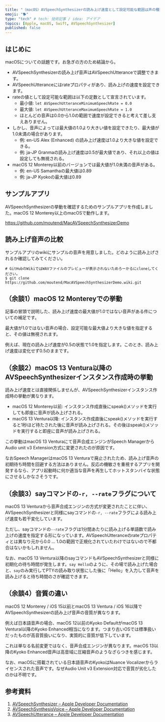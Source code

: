 ```yaml
---
title: "（macOS）AVSpeechSynthesizerの読み上げ速度として設定可能な範囲は声の種類により異なる"
emoji: "🐕"
type: "tech" # tech: 技術記事 / idea: アイデア
topics: [Apple, macOS, Swift, AVSpeechSynthesizer]
published: false
---
```

## はじめに

macOSについての話題です。お急ぎの方のため結論から。

- AVSpeechSynthesizerの読み上げ音声はAVSpeechUtteranceで調整できます。
- AVSpeechUtteranceにはrateプロパティがあり、読み上げの速度を設定できます。
- rateの値として設定可能な範囲は以下の定数として宣言されています。
    - 最小値: `let AVSpeechUtteranceMinimumSpeechRate = 0.0`
    - 最大値: `let AVSpeechUtteranceMaximumSpeechRate = 1.0`
    - ほとんどの音声は0.0から1.0の範囲で速度が設定できると考えて差し支えありません。
- しかし、音声によっては最大値の1.0より大きい値を設定できたり、最大値が1.0未満の場合があります。
    - 例: en-US Alex (Enhanced) の読み上げ速度は1.0より大きな値を設定できる。
    - 例: ja-JP Granmaの読み上げ速度は0.5が最大値であり、それ以上の値は設定しても無視される。
- macOS 12 Monterey以前のバージョンでは最大値が1.0未満の音声がある。
    - 例: en-US Samanthaの最大値は0.89
    - 例: ja-JP Kyokoの最大値は0.89

## サンプルアプリ

AVSpeechSynthesizerの挙動を確認するためのサンプルアプリを作成しました。macOS 12 Monterey以上のmacOSで動作します。

https://github.com/moutend/MacAVSpeechSynthesizerDemo

## 読み上げ音声の比較

サンプルアプリのwikiにサンプルの音声を用意しました。どのように読み上げされるか確認してみてください。

```console
# GitHubのWikiではWAVファイルのプレビューが表示されないためろーかるにcloneしてください。
$ git clone https://github.com/moutend/MacAVSpeechSynthesizerDemo.wiki.git
```

## （余談1）macOS 12 Montereyでの挙動

記事の冒頭で説明した、読み上げ速度の最大値が1.0ではない音声がある件についての補足です。

最大値が1.0ではない音声の場合、設定可能な最大値より大きな値を指定すると、その値は無視されます。

例えば、現在の読み上げ速度が0.5の状態で1.0を指定します。このとき、読み上げ速度は変化せず0.5のままです。

## （余談2）macOS 13 Ventura以降のAVSpeechSynthesizerインスタンス作成時の挙動

読み上げ速度とは直接関係しませんが、AVSpeechSynthesizerインスタンス作成時の挙動が異なります。

- macOS 12 Monterey以前: インスタンス作成直後にspeak()メソッドを実行しても即座に音声が読み上げされる。
- macOS 13 Ventura以降: インスタンス作成直後にspeak()メソッドを実行すると1秒ほど待たされた後に音声が読み上げされる。その後はspeak()メソッドを実行すると即座に音声が読み上げされる。

この挙動はmacOS 13 Venturaにて音声合成エンジンがSpeech ManagerからAudio unit v3 Extension方式に変更されたのが原因です。

なおSpeech ManagerはmacOS 13 Venturaで廃止されたため、読み上げ音声の初期待ち時間を回避する方法はありません。反応の機敏さを重視するアプリを開発するなら、アプリ起動時に何か適当な音声を再生してホットスタンバイな状態にさせるしかなさそうです。

## （余談3）sayコマンドの`-r, --rate`フラグについて

macOS 13 Venturaから音声合成エンジンの方式が変更されたことに伴い、AVSpeechSynthesizerと同様にsayコマンドの`-r, --rate`フラグによる読み上げ速度も若干変化しています。

ただし、sayコマンドの`--rate`フラグは1分間あたりに読み上げる単語数で読み上げの速度を指定する形になっています。AVSpeechUtteranceのrateプロパティとは異なり元から0.0 ... 1.0の範囲で正規化されていたわけではないので不都合はないかもしれません。

なお、macOS 13 Ventura以降のsayコマンドもAVSpeechSynthesizerと同様に初期化の待ち時間が発生します。`say Hello`のように、その場で読み上げた場合と、`say`のみ実行してPTYの読み取り状態にした後に「Hello」を入力して音声を読み上げると待ち時間のさが確認できます。

## （余談4）音質の違い

macOS 12 Monterey / iOS 15以前とmacOS 13 Ventura / iOS 16以降でAVSpeechSynthesizerの読み上げ音声の音質が異なります。

例えば日本語音声の場合、macOS 12以前のKyoko DefaultがmacOS 13 Ventural以降のKyoko Enhanced相当になります。つまり古いOSでは標準扱いだったものが高音質扱いになり、実質的に音質が低下しています。

これは単なる名前変更ではなく、音声合成エンジンが異なります。macOS 13以降のKyoko Enhanced音声は高音域に圧縮音声のようなざらつきを感じます。

なお、macOSに搭載されている日本語音声のKyokoはNuance Vocalizerからライセンスされた音声です。なぜAudio Unit v3 Extension対応で音質が劣化したのかは不明です。

## 参考資料

1. [AVSpeechSynthesizer – Apple Developer Documentation](https://developer.apple.com/documentation/avfaudio/avspeechsynthesizer/)
2. [AVSpeechSynthesisVoice – Apple Developer Documentation](https://developer.apple.com/documentation/avfaudio/avspeechsynthesisvoice)
3. [AVSpeechUtterance – Apple Developer Documentation](https://developer.apple.com/documentation/avfaudio/avspeechutterance)
